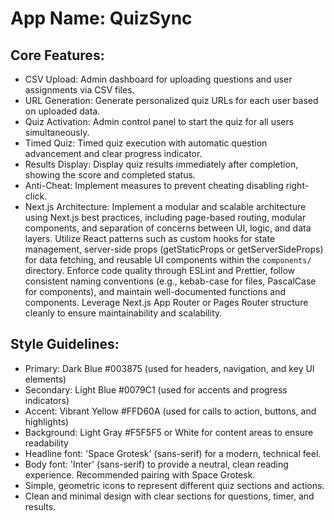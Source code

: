 # **App Name**: QuizSync

## Core Features:

- CSV Upload: Admin dashboard for uploading questions and user assignments via CSV files.
- URL Generation: Generate personalized quiz URLs for each user based on uploaded data.
- Quiz Activation: Admin control panel to start the quiz for all users simultaneously.
- Timed Quiz: Timed quiz execution with automatic question advancement and clear progress indicator.
- Results Display: Display quiz results immediately after completion, showing the score and completed status.
- Anti-Cheat: Implement measures to prevent cheating disabling right-click.
- Next.js Architecture: Implement a modular and scalable architecture using Next.js best practices, including page-based routing, modular components, and separation of concerns between UI, logic, and data layers. Utilize React patterns such as custom hooks for state management, server-side props (getStaticProps or getServerSideProps) for data fetching, and reusable UI components within the `components/` directory. Enforce code quality through ESLint and Prettier, follow consistent naming conventions (e.g., kebab-case for files, PascalCase for components), and maintain well-documented functions and components. Leverage Next.js App Router or Pages Router structure cleanly to ensure maintainability and scalability.

## Style Guidelines:

- Primary: Dark Blue #003875 (used for headers, navigation, and key UI elements)
- Secondary: Light Blue #0079C1 (used for accents and progress indicators)
- Accent: Vibrant Yellow #FFD60A (used for calls to action, buttons, and highlights)
- Background: Light Gray #F5F5F5 or White for content areas to ensure readability
- Headline font: 'Space Grotesk' (sans-serif) for a modern, technical feel.
- Body font: 'Inter' (sans-serif) to provide a neutral, clean reading experience. Recommended pairing with Space Grotesk.
- Simple, geometric icons to represent different quiz sections and actions.
- Clean and minimal design with clear sections for questions, timer, and results.